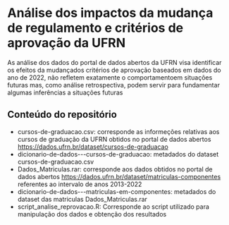 # Análise dos impactos da mudança de regulamento e critérios de aprovação da UFRN
As análise dos dados do portal de dados abertos da UFRN visa identificar os efeitos da mudançados critérios de aprovação baseados em dados do ano de 2022, não refletem exatamente o comportamentoem situações futuras mas, como análise retrospectiva, podem servir para fundamentar algumas inferências a situações futuras

## Conteúdo do repositório

- cursos-de-graduacao.csv: corresponde as informeções relativas aos cursos de graduação da UFRN obtidos no portal de dados abertos https://dados.ufrn.br/dataset/cursos-de-graduacao
- dicionario-de-dados---cursos-de-graduacao: metadados do dataset cursos-de-graduacao.csv
- Dados_Matriculas.rar: corresponde aos dados obtidos no portal de dados abertos https://dados.ufrn.br/dataset/matriculas-componentes referentes ao intervalo de anos 2013-2022
- dicionario-de-dados---matriculas-em-componentes: metadados do dataset das matriculas  Dados_Matriculas.rar
- script_analise_reprovacao.R:  Corresponde ao script utilizado para manipulação dos dados e obtenção dos resultados
